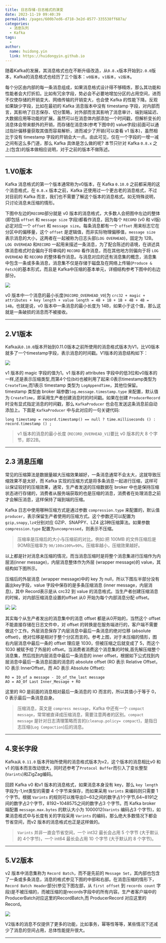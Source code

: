 ```yaml
---
title: 日志存储-日志格式的演变
date: 2023-11-19 09:40:39
permalink: /pages/600b7ed6-d718-3e2d-8577-335538ff687a/
categories:
  - 消息队列
  - Kafka
tags:
  - 
author: 
  name: huidong.yin
  link: https://huidongyin.github.io
---
```


随着Kafka的发展，其消息格式也在不断升级改造，从`0.8.x`版本开始到`2.0.0`版本，Kafka的消息格式也经历了三个版本：`v0版本`，`v1版本`，`v2版本`。

每个分区由内部的每一条消息组成，如果消息格式设计得不够精炼，那么其功能和性能者会大打折扣。比如有冗余字段，势必会不必要地增加分区的占用空间，进而不仅使存储的开销变大、网络传输的开销变大，也会使 Kafka 的性能下降。反观如果缺少字段，比如在最初的 Kafka 消息版本中没有 timestamp 字段，对内部而言，其影响了日志保存、切分策略，对外部而言其影响了消息审计、端到端延迟、大数据应用等功能的扩展。虽然可以在消息体内部添加一个时间戳，但解析变长的消息体会带来额外的开销，而存储在消息体(参考下图中的 value字段)前面可以通过指针偏移量获取其值而容易解析，进而减少了开销(可以查看 v1 版本)，虽然相比于没有 timestamp 字段的开销会大一点。由此可见，仅在一个字段的一增一减之间有这么多门道，那么 Kafka 具体是怎么做的呢? 本节只针对 Kafka `0.8.x` 之上(包含)的版本做相应说明，对于之前的版本不做陈述。

---

## 1.V0版本

Kafka 消息格式的第一个版本通常称为v0版本，在 Kafka `0.10.0` 之前都采用的这个消息格式，在 `0.8.x` 版本之前，Kafka 还使用过一个更古老的消息格式，不过对目前的 Kafka 而言，我们也不需要了解这个版本的消息格式。如无特殊说明，只讨论消息未压缩的情形。

下图中左边的`RECORD`部分就是 v0 版本的消息格式，大多数人会把图中左边的整体(即包括 `offset` 和 `message size` 字段)都看作消息，因为每个 `RECORD` (v0 和 vl版)必定对应一个 `offset` 和 `message size`。每条消息都有一个 `offset` 用来标志它在分区中的偏移量，这个 `offset` 是逻辑值，而非实际物理偏移值，`message size` 表示消息的大小，这两者在一起被称为日志头部(`LOG OVERHEAD`)，固定为 12B。`LOG OVERHEAD` 和`RECORD` 一起用来描述一条消息，为了配合陈述的语境，在讲述具体消息格式时会偏向于将单纯的 `RECORD` 看作消息，而在其他地方则偏向于将 `LOG OVERHEAD` 和 `RECORD` 的整体看作消息。与消息对应的还有消息集的概念，消息集中包含一条或多条消息，消息集不仅是存储于磁盘及在网络上传输(`Produce & Fetch`)的基本形式，而且是 Kafka中压缩的基本单元，详细结构参考下图中的右边部分。

![](https://raw.githubusercontent.com/huidongyin/DrawingBed/main/kafka/202311190950613.png)

v0 版本中一个消息的最小长度(`RECORD_OVERHEAD_V0`)为 `crc32 + magic + attributes + key length + value length = 4B + 1B + 1B + 4B + 4B = 14B`。也就是说，v0 版本中一条消息的最小长度为 14B，如果小于这个值，那么这就是一条破损的消息而不被接收。

---

## 2.V1版本

Kafka从`0.10.0`版本开始到0.11.0版本之前所使用的消息格式版本为V1，比V0版本就多了一个timestamp字段，表示消息的时间戳。V1版本的消息结构如下：

![](https://raw.githubusercontent.com/huidongyin/DrawingBed/main/kafka/202311190955637.png)

v1 版本的 magic 字段的值为1。v1 版本的 attributes 字段中的低3位和v0版本的一样,还是表示压缩类型,而第4个位(bit)也被利用了起来:0表示timestamp类型为`CreateTime`,而1表示 timestamp 类型为 `LogAppendTime`，其他位保留。timestamp 类型由 broker 端参数`log.message.timestamp.type` 来配置，默认值为 `CreateTime`，即采用生产者创建消息时的时间戳。如果在创建 `ProducerRecord` 时没有显式指定消息的时间戳，那么 `KafkaProducer` 也会在发送这条消息前自动添加上。下面是 `KafkaProducer` 中与此对应的一句关键代码:

```text
long timestamp = record.timestamp() == null ? time.milliseconds () : record.timestamp () ;
```

> v1 版本的消息的最小长度 (`RECORD_OVERHEAD_V1`)要比 v0 版本的大 8 个字节，即22B。

---

## 2.3 消息压缩

常见的压缩算法是数据量越大压缩效果越好，一条消息通常不会太大，这就导致压缩效果不是太好，而 Kafka 实现的压缩方式是将多条消息一起进行压缩，这样可以保证较好的压缩效果，通常，生产者发送的压缩数据在 broker 中也是保持压缩状态进行存储的，消费者从服务端获取的也是压缩的消息，消费者在处理消息之前才会解压消息，这样保持了端到端的压缩。

Kafka 日志中使用哪种压缩方式是通过参数 `compression.type` 来配置的，默认值`producer`，表示保留生产者使用的压缩方式。这个参数还可以配置为`gzip,snapy,lz4`分别对应 GZIP、SNAPPY、LZ4 这3种压缩算法。如果参数 `compression.type` 配置为`uncompressed`，则表示不压缩。

> 压缩率是压缩后的大小与压缩前的对比。例如:把 100MB 的文件压缩后是9OMB压缩率为 `90/100x100%=90%`，压缩率越小，压缩效果越好。

以上都是针对消息未压缩的情况，而当消息压缩时是将整个消息集进行压缩作为内层消(inner message)，内层消息整体作为外层 (wrapper message)的 value，其结构如下图所示。

压缩后的外层消息 (wrapper message)中的 key 为 null，所以下图左半部分没有画出key字段，value 字段中保存的是多条压缩消息 (inner message，内层消息)，其中 Record表示是从 crc32 到 value 的消息格式。当生产者创建压缩消息的时候，对内部压缩消息设置的offset 从0 开始为每个内部消息分配 offset。

![](https://raw.githubusercontent.com/huidongyin/DrawingBed/main/kafka/202311191005430.png)
![](https://raw.githubusercontent.com/huidongyin/DrawingBed/main/kafka/202311191005911.png)

其实每个从生产者发出的消息集中的消息 offset 都是从0开始的，当然这个 offset 不能直接存储在日志文件中，对 offset 的转换是在服务端进行的，客户端不需要做这个工作。外层消息保存了内层消息中最后一条消息的绝对位移 (absolute offset)，绝对位移是相对于整个分区而言的。参考上图，对于未压缩的情形，图右内层消息中最后一条的 offset 理应是 1030，但被压缩之后就变成了 5，而这个 1030 被赋予给了外层的 offset。当消费者消费这个消息集的时候,首先解压缩整个消息集，然后找到内层消息中最后一条消息的 inner offset，根据如下公式找到内层消息中最后一条消息前面的消息的 absolute offset (RO 表示 Relative Offset，IO 表示 InnerOffset，而 AO 表示 Absolute Offset):

```text
RO = IO_of a message - IO_of_the_last message
AO = AO_Of Last Inner_Message + RO
```

这里的 RO 是前面的消息相对最后一条消息的 IO 而言的，所以其值小于等于 0，0 表示最后一条消息自身。

> 压缩消息，英文是 `compress message`，Kafka 中还有一个 `compact message`，常常被直译成压缩消息，需要注意两者的区别。`compact message` 是针对日志清理策略而言的(`cleanup.policy= compact`)，是指日志压缩(`Log Compaction`)后的消息。

---

## 4.变长字段

Kafka从 `0.11.0` 版本开始所使用的消息格式版本为v2，这个版本的消息相比v0 和v1 的版本而言改动很大，同时还参考了`Protocol Buffer`而引入了变长整型(`Varints`)和ZigZag编码。

回顾 Kafka v0 和v1 版本的消息格式，如果消息本身没有 key，那么 `key length` 字段为-1,int类型的需要 4 个字节来保存，而如果采用 `Varints` 来编码则只需要 1个字节。根据 `Varints` 的规则可以推导出0~63之间的数字占1个字节,64~8191之间的数字占2个字节，8192~1048575之间的数字占3 个字节。而 Kafka broker 端配置 `message.max.bytes` 的默认大小为 1000012(`Varints` 编码占3 个字节)，如果消息格式中与长度有关的字段采用 `Varints` 的编码，那么绝大多数情况下都会节省空间，而v2 版本的消息格式也正是这样做的。

> `Varints` 并非一直会节省空间，一个 int32 最长会占用 5 个字节 (大于默认的 4个字节)，一个 int64 最长会占用 10 个字节 (大于默认的 8 个字节)。

---

## 5.V2版本

v2 版本中消息集称为 `Record Batch`，而不是先前的 `Message Set`，其内部也包含了一条或多条消息，消息的格式参见下图的中部和右部。在消息压缩的情形下，`Record Batch Header`部分(参见下图左部，从 `first offset` 到 `records count` 字段)是不被压缩的，而被压缩的是records字段中的所有内容。生产者客户端中的ProducerBatch对应这里的RecordBatch,而 ProducerRecord 对应这里的 Record。

![](https://raw.githubusercontent.com/huidongyin/DrawingBed/main/kafka/202311191019459.png)

V2版本的消息不仅提供了更多的功能，比如事务，幂等性等等，某些情况下还减少了消息的空间占用，总体性能提升很大。

---




